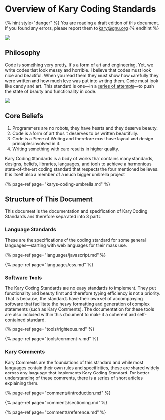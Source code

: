 # Overview of Kary Coding Standards



{% hint style="danger" %}
You are reading a draft edition of this document. If you found any errors, please report them to [kary@gnu.org](mailto:kary@gnu.org)
{% endhint %}

![](.gitbook/assets/kary-coding-standards-logo.png)

## Philosophy

Code is something very pretty. It's a form of art and engineering. Yet, we write codes that look messy and horrible. I believe that codes must look nice and beautiful. When you read them they must show how carefully they were written and how much love was put into writing them. Code must look like candy and art. This standard is one—in a [series of attempts](https://writings.kary.us/2017/05/16/my-journey-to-clean-code/)—to push the state of beauty and functionality in code. 

![](.gitbook/assets/screen_shot_1396-12-11_at_2.21.50_am.png)

## Core Beliefs

1. Programmers are no robots, they have hearts and they deserve beauty.
2. Code is a form of art thus it deserves to be written beautifully.
3. Code is a Piece of Writing and therefore must have layout and design principles involved in it.
4. Writing something with care results in higher quality.

Kary Coding Standards is a body of works that contains many standards, designs, beliefs, libraries, languages, and tools to achieve a harmonious state-of-the-art coding standard that respects the four mentioned believes. It is itself also a member of a much bigger umbrella project 

{% page-ref page="karys-coding-umbrella.md" %}

## Structure of This Document

This document is the documentation and specification of Kary Coding Standards and therefore separated into 3 parts.

### Language Standards

These are the specifications of the coding standard for some general languages—starting with web languages for their mass use.

{% page-ref page="languages/javascript.md" %}

{% page-ref page="languages/css.md" %}

### Software Tools

The Kary Coding Standards are no easy standards to implement. They put functionality and beauty first and therefore typing efficiency is not a priority. That is because, the standards have their own set of accompanying software that facilitate the heavy formatting and generation of complex statements \(such as Kary Comments\). The documentation for these tools are also included within this document to make it a coherent and self-contained standard.

{% page-ref page="tools/righteous.md" %}

{% page-ref page="tools/comment-v.md" %}

### Kary Comments

Kary Comments are the foundations of this standard and while most languages contain their own rules and specificities, these are shared widely across any language that implements Kary Coding Standard. For better understanding of these comments, there is a series of short articles explaining them.

{% page-ref page="comments/introduction.md" %}

{% page-ref page="comments/sectioning.md" %}

{% page-ref page="comments/reference.md" %}


